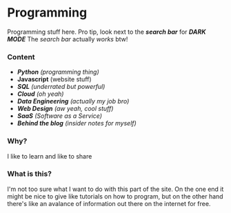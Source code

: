 # Programming

Programming stuff here. Pro tip, look next to the ***search bar*** for ***DARK MODE***
The *search bar* actually *works* btw!

### Content

- ***Python*** *(programming thing)*
- **Javascript** (website stuff)
- ***SQL*** *(underrated but powerful)*
- ***Cloud*** *(oh yeah)*
- ***Data Engineering*** *(actually my job bro)*
- ***Web Design*** *(aw yeah, cool stuff)*
- ***SaaS*** *(Software as a Service)*
- ***Behind the blog*** *(insider notes for myself)*

### Why?

I like to learn and like to share

### What is this?

I'm not too sure what I want to do with this part of the site.
On the one end it might be nice to give like tutorials on how to program,
but on the other hand there's like an avalance of information out there on the internet for free.
